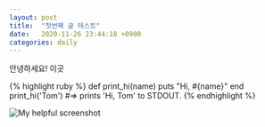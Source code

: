```yaml
---
layout: post
title:  "첫번째 글 테스트"
date:   2020-11-26 23:44:18 +0900
categories: daily
---
```

안녕하세요! 이곳

{% highlight ruby %}
def print_hi(name)
  puts "Hi, #{name}"
end
print_hi('Tom')
#=> prints 'Hi, Tom' to STDOUT.
{% endhighlight %}

![My helpful screenshot](/assets/test.jpg)